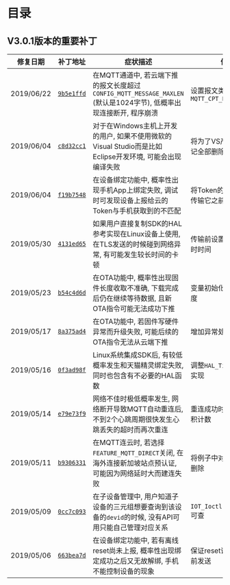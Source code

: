 # <a name="目录">目录</a>

V3.0.1版本的重要补丁
---

| **修复日期**    | **补丁地址**                                                                                                | **症状描述**                                                                                                        | **修复备注**
|-----------------|-------------------------------------------------------------------------------------------------------------|---------------------------------------------------------------------------------------------------------------------|-----------------------------------------
| 2019/06/22      | [`9b5e1ffd`](https://code.aliyun.com/linkkit/c-sdk/commit/9b5e1ffdc79e2ab07e970a148aa58d0cf3ecc58b.diff)    | 在MQTT通道中, 若云端下推的报文长度超过 `CONFIG_MQTT_MESSAGE_MAXLEN` (默认是1024字节), 低概率出现连接断开, 程序崩溃  | 设置报文类型为 `MQTT_CPT_RESERVED`
| 2019/06/04      | [`c8d32cc1`](https://code.aliyun.com/linkkit/c-sdk/commit/c8d32cc1c2ed7ed7e78d9f4c9ac2b5394e27d9c4.diff)    | 对于在Windows主机上开发的用户, 如果不使用微软的Visual Studio而是比如Eclipse开发环境, 可能会出现编译失败             | 将为了VS产生dll库定义的标记全部删除
| 2019/06/04      | [`f19b7548`](https://code.aliyun.com/linkkit/c-sdk/commit/f19b7548f85b3260046c0583b3b3fcd6c309e5b4.diff)    | 在设备绑定功能中, 概率性出现手机App上绑定失败, 调试时可发现设备上报给云的Token与手机获取到的不匹配                  | 将Token的生成提前到向外传输它之前
| 2019/05/30      | [`4131ed65`](https://code.aliyun.com/linkkit/c-sdk/commit/4131ed6563995048cfcdd5b5f0794fac1a4bd8df.diff)    | 如果用户直接复制SDK的HAL参考实现在Linux设备上使用, 在TLS发送的时候碰到网络异常, 有可能发生较长时间的卡顿            | 传输前设置socket的发送超时时间
| 2019/05/23      | [`b54c4d6d`](https://code.aliyun.com/linkkit/c-sdk/commit/b54c4d6d2b3fd55c7619974c99317e9b5488779b.diff)    | 在OTA功能中, 概率性出现固件长度收取不准确, 下载完成后仍在继续等待数据, 且新OTA指令可能无法成功下推                  | 变量初始化, 确保准确收取长度
| 2019/05/17      | [`8a375ad4`](https://code.aliyun.com/linkkit/c-sdk/commit/8a375ad4f64eef2b973c960678ebb46c3c615134.diff)    | 在OTA功能中, 若固件写硬件异常而升级失败, 可能后续的OTA指令无法从云端下推                                            | 增加异常处理, 上报失败
| 2019/05/16      | [`0f3ad98f`](https://code.aliyun.com/linkkit/c-sdk/commit/0f3ad98fddeba3ad89dc85f77c186a00a561f35d.diff)    | Linux系统集成SDK后, 有较低概率发生和天猫精灵绑定失败, 同时也包含有不必要的HAL函数                                   | 调整`HAL_Timer_Start()`参考实现
| 2019/05/14      | [`e79e73f9`](https://code.aliyun.com/linkkit/c-sdk/commit/e79e73f9baf8dc081b0bd893251083dcb057da97.diff)    | 网络不佳时极低概率发生, 网络断开导致MQTT自动重连后, 不到2个心跳周期很快发生心跳丢失的超时而再次重连                 | 重连成功时清除心跳丢失累积计数
| 2019/05/11      | [`b9306331`](https://code.aliyun.com/linkkit/c-sdk/commit/b930633173a94515d2bd6f4701e7c3690e4c7908.diff)    | 在MQTT连云时, 若选择`FEATURE_MQTT_DIRECT`关闭, 在海外连接新加坡站点预认证, 可能因为网络延时大而建连失败             | 将例子中对超时设置的示范删除
| 2019/05/09      | [`0cc7c093`](https://code.aliyun.com/linkkit/c-sdk/commit/0cc7c093762d2b247d2f74b6b52182665e4b0158.diff)    | 在子设备管理中, 用户知道子设备的三元组想要查询到该设备的`devid`的时候, 没有API可用只能自己管理对应关系              | `IOT_Ioctl(...QUERY_DEVID)`可查
| 2019/05/06      | [`663bea7d`](https://code.aliyun.com/linkkit/c-sdk/commit/663bea7d91b05e4910bd8ccd085a0a6fea00d762.diff)    | 在设备绑定功能中, 若有离线reset尚未上报, 概率性出现绑定成功之后又无故解绑, 手机不能控制设备的现象                   | 保证reset请求在bind请求之前发送

